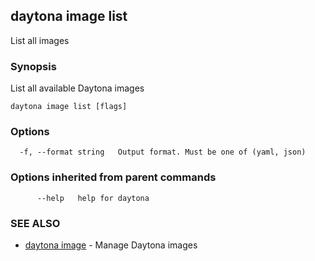 ## daytona image list

List all images

### Synopsis

List all available Daytona images

```
daytona image list [flags]
```

### Options

```
  -f, --format string   Output format. Must be one of (yaml, json)
```

### Options inherited from parent commands

```
      --help   help for daytona
```

### SEE ALSO

* [daytona image](daytona_image.md)  - Manage Daytona images
